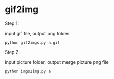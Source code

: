 # gif2img

Step 1:

input gif file, output png folder

`python gif2imgs.py a.gif`


Step 2:

input picture folder, output merge picture png file

`python imgs2img.py a`
